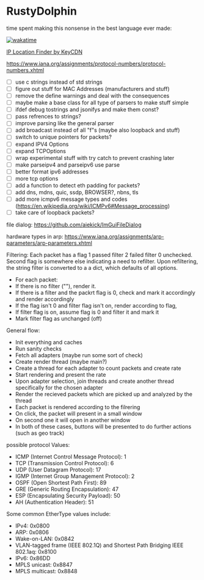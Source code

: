 # RustyDolphin

time spent making this nonsense in the best language ever made:

[![wakatime](https://wakatime.com/badge/user/8b4f0bdc-5133-4fba-98d4-d75498fa71f2/project/73bc670d-dbbf-467b-af69-086d56b73c16.svg)](https://wakatime.com/badge/user/8b4f0bdc-5133-4fba-98d4-d75498fa71f2/project/73bc670d-dbbf-467b-af69-086d56b73c16)
 
 [IP Location Finder by KeyCDN](https://tools.keycdn.com/geo)

 https://www.iana.org/assignments/protocol-numbers/protocol-numbers.xhtml

- [ ] use c strings instead of std strings
- [ ] figure out stuff for MAC Addresses (manufacturers and stuff)
- [ ] remove the define warnings and deal with the consequences
- [ ] maybe make a base class for all type of parsers to make stuff simple
- [ ] ifdef debug tostrings and jsonifys and make them const?
- [ ] pass refrences to strings?
- [ ] improve parsing like the general parser
- [ ] add broadcast instead of all "f"s (maybe also loopback and stuff)
- [ ] switch to unique pointers for packets?
- [ ] expand IPV4 Options
- [ ] expand TCPOptions
- [ ] wrap experimental stuff with try catch to prevent crashing later
- [ ] make parseipv4 and parseipv6 use parse
- [ ] better format ipv6 addresses
- [ ] more tcp options
- [ ] add a function to detect eth padding for packets?
- [ ] add dns, mdns, quic, ssdp, BROWSER?, nbns, tls
- [ ] add more icmpv6 message types and codes (https://en.wikipedia.org/wiki/ICMPv6#Message_processing)
- [ ] take care of loopback packets?

file dialog: https://github.com/aiekick/ImGuiFileDialog

hardware types in arp: https://www.iana.org/assignments/arp-parameters/arp-parameters.xhtml

Filtering:
Each packet has a flag 1 passed filter 2 failed filter 0 unchecked. Second flag is somewhere else indicating a need to refilter. Upon refiltering, the string filter is converted to a a dict, which defaults of all options.
- For each packet:
- If there is no filter (""), render it.
- If there is a filter and the packrt flag is 0, check and mark it accordingly and render accordingly
- If the flag isn't 0 and filter flag isn't on, render according to flag,
- If filter flag is on, assume flag is 0 and filter it and mark it
- Mark filter flag as unchanged (off)

General flow:

- Init everything and caches
- Run sanity checks
- Fetch all adapters (maybe run some sort of check)
- Create render thread (maybe main?)
- Create a thread for each adapter to count packets and create rate
- Start rendering and present the rate
- Upon adapter selection, join threads and create another thread specifically for the chosen adapter
- Render the recieved packets which are picked up and analyzed by the thread
- Each packet is rendered according to the filrering
- On click, the packet will present in a small window
- On second one it will open in another window
- In both of these cases, buttons will be presented to do further actions (such as geo track)


possible protocol Values:
- ICMP (Internet Control Message Protocol): 1
- TCP (Transmission Control Protocol): 6
- UDP (User Datagram Protocol): 17
- IGMP (Internet Group Management Protocol): 2
- OSPF (Open Shortest Path First): 89
- GRE (Generic Routing Encapsulation): 47
- ESP (Encapsulating Security Payload): 50
- AH (Authentication Header): 51

Some common EtherType values include:

- IPv4: 0x0800
- ARP: 0x0806
- Wake-on-LAN: 0x0842
- VLAN-tagged frame (IEEE 802.1Q) and Shortest Path Bridging IEEE 802.1aq: 0x8100
- IPv6: 0x86DD
- MPLS unicast: 0x8847
- MPLS multicast: 0x8848

